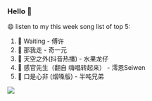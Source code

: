 

### Hello 👋

😄 listen to my this week song list of top 5:

1. 🎵 Waiting - 傅许
2. 🎵 那我走 - 奇一元
3. 🎵 天空之外(抖音热播) - 水果龙仔
4. 🎵 感官先生（翻自 嗨唱转起来） - 澪恩Seiwen
5. 🎵 口是心非 (烟嗓版) - 半吨兄弟

<img align="left"  src="https://github-readme-stats.vercel.app/api?username=370966584&show_icons=true&theme=radical" />